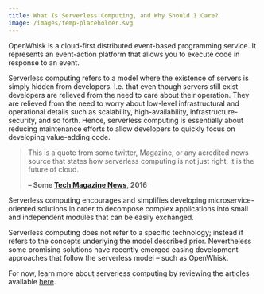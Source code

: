 ```yaml
---
title: What Is Serverless Computing, and Why Should I Care?
image: /images/temp-placeholder.svg
---
```


OpenWhisk is a cloud-first distributed event-based programming service. It represents an event-action platform that allows you to execute code in response to an event.

Serverless computing refers to a model where the existence of servers is simply hidden from developers. I.e. that even though servers still exist developers are relieved from the need to care about their operation. They are relieved from the need to worry about low-level infrastructural and operational details such as scalability, high-availability, infrastructure-security, and so forth. Hence, serverless computing is essentially about reducing maintenance efforts to allow developers to quickly focus on developing value-adding code.

> This is a quote from some twitter, Magazine, or any acredited news source 
> that states how serverless computing is not just right, it is the future of 
> cloud.
> 
> **– Some [Tech Magazine News](#link), 2016**

Serverless computing encourages and simplifies developing microservice-oriented solutions in order to decompose complex applications into small and independent modules that can be easily exchanged.

Serverless computing does not refer to a specific technology; instead if refers to the concepts underlying the model described prior. Nevertheless some promising solutions have recently emerged easing development approaches that follow the serverless model – such as OpenWhisk.

For now, learn more about serverless computing by reviewing the articles available [here](http://developer.ibm.com/openwhisk/media#serverless).
